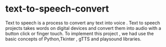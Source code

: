 # text-to-speech-convert
Text to speech is a process to convert any text into voice . Text to speech projects takes words on digital devices and convert them into audio with a button click or finger touch. To implement this project , we had use the basic concepts of Python,Tkinter , gTTS and playsound libraries.
